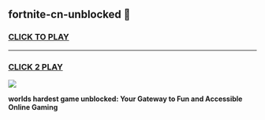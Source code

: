 
## fortnite-cn-unblocked 👋
<h3>
<a href="https://premium.freeplayer.one?title=fortnite-cn-unblocked&ref=14F">CLICK TO PLAY</a></h3>
<hr>

<h3>
<a href="https://premium.freeplayer.one?title=fortnite-cn-unblocked&ref=14F">CLICK 2 PLAY</a>
  
</h3>

<a href="https://premium.freeplayer.one?title=fortnite-cn-unblocked&ref=12F/"><img src="https://clearcache.store/games.png"></a>


**worlds hardest game unblocked: Your Gateway to Fun and Accessible Online Gaming**
